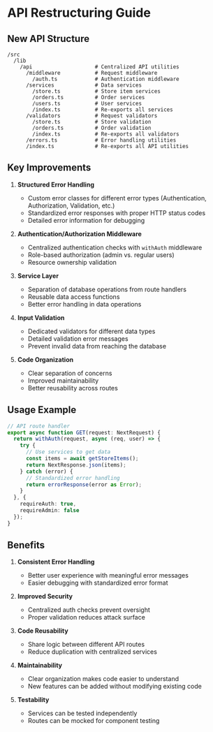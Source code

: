 # API Restructuring Guide

## New API Structure

```
/src
  /lib
    /api                    # Centralized API utilities
      /middleware           # Request middleware
        /auth.ts            # Authentication middleware
      /services             # Data services
        /store.ts           # Store item services
        /orders.ts          # Order services
        /users.ts           # User services
        /index.ts           # Re-exports all services
      /validators           # Request validators
        /store.ts           # Store validation
        /orders.ts          # Order validation
        /index.ts           # Re-exports all validators
      /errors.ts            # Error handling utilities
      /index.ts             # Re-exports all API utilities
```

## Key Improvements

1. **Structured Error Handling**
   - Custom error classes for different error types (Authentication, Authorization, Validation, etc.)
   - Standardized error responses with proper HTTP status codes
   - Detailed error information for debugging

2. **Authentication/Authorization Middleware**
   - Centralized authentication checks with `withAuth` middleware
   - Role-based authorization (admin vs. regular users)
   - Resource ownership validation

3. **Service Layer**
   - Separation of database operations from route handlers
   - Reusable data access functions
   - Better error handling in data operations

4. **Input Validation**
   - Dedicated validators for different data types
   - Detailed validation error messages
   - Prevent invalid data from reaching the database

5. **Code Organization**
   - Clear separation of concerns
   - Improved maintainability
   - Better reusability across routes

## Usage Example

```typescript
// API route handler
export async function GET(request: NextRequest) {
  return withAuth(request, async (req, user) => {
    try {
      // Use services to get data
      const items = await getStoreItems();
      return NextResponse.json(items);
    } catch (error) {
      // Standardized error handling
      return errorResponse(error as Error);
    }
  }, {
    requireAuth: true,
    requireAdmin: false
  });
}
```

## Benefits

1. **Consistent Error Handling**
   - Better user experience with meaningful error messages
   - Easier debugging with standardized error format

2. **Improved Security**
   - Centralized auth checks prevent oversight
   - Proper validation reduces attack surface

3. **Code Reusability**
   - Share logic between different API routes
   - Reduce duplication with centralized services

4. **Maintainability**
   - Clear organization makes code easier to understand
   - New features can be added without modifying existing code

5. **Testability**
   - Services can be tested independently
   - Routes can be mocked for component testing